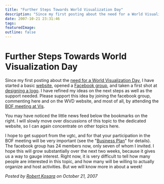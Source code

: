 ```yaml
---
title: "Further Steps Towards World Visualization Day"
description: "Since my first posting about the need for a World Visualization Day, I have started a basic website, opened a Facebook group, and taken a first shot at designing a logo. I have refined my ideas on the next steps as well as the support needed. Please support this idea by joining the facebook group, commenting here and on the WVD website, and most of all, by attending the BOF meeting at Vis."
date: 2007-10-21 23:31:46
tags: 
featuredImage: 
outline: false
---
```


# Further Steps Towards World Visualization Day

Since my first posting about the <a href="/blog/we-need-a-world-visualization-day.html">need for a World Visualization Day</a>, I have started a basic <a href="http://worldvisualizationday.org/">website</a>, opened a <a href="http://facebook.com/group.php?gid=18677702960">Facebook group</a>, and taken a first shot at <a href="http://worldvisualizationday.org/blog/first-attempt-at-logo.html">designing a logo</a>. I have refined my ideas on the next steps as well as the support needed. Please support this idea by joining the facebook group, commenting here and on the WVD website, and most of all, by attending the <a href="/blog/we-need-a-world-visualization-day.html">BOF meeting at Vis</a>.

<p>
You may have noticed the little news feed below the bookmarks on the right. I will slowly move over discussions of this topic to the dedicated website, so I can again concentrate on other topics here.
</p>
<p>
I hope to get support from the vgtc, and for that your participation in the BOF meeting will be very important (see the &quot;<a href="http://worldvisualizationday.org/blog/a-first-business-plan.html">Business Plan</a>&quot; for details). The facebook group has 24 members now, only seven of whom I invited. I hope this will grow substantially over the next two weeks, because it gives us a way to gauge interest. Right now, it is very difficult to tell how many people are interested in this topic, and how many will be willing to actually organize and host activities. But we will know more in about a week! 
</p>


_Posted by <a href="/about">Robert Kosara</a> on October 21, 2007_


